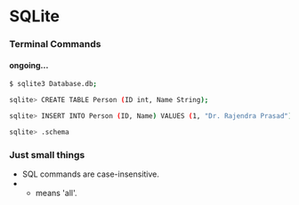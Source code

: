 # SQLite

### Terminal Commands
#### ongoing...

```sh
$ sqlite3 Database.db;
```

```sh
sqlite> CREATE TABLE Person (ID int, Name String);
```

```sh
sqlite> INSERT INTO Person (ID, Name) VALUES (1, "Dr. Rajendra Prasad");
```

```sh
sqlite> .schema
```






















### Just small things

- SQL commands are case-insensitive.
- * means 'all'.
